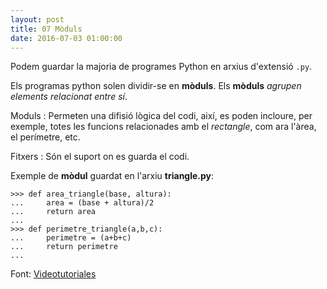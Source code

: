 ```yaml
---
layout: post
title: 07 Mòduls
date: 2016-07-03 01:00:00
---
```



Podem guardar la majoria de programes Python en arxius d'extensió `.py`.

Els programas python solen dividir-se en **mòduls**. Els **mòduls** *agrupen elements relacionat entre sí*.

Moduls
:  Permeten una difisió lògica del codi, així, es poden incloure, per exemple, totes les funcions relacionades amb el *rectangle*, com ara l'àrea, el perímetre, etc.

Fitxers
: Són el suport on es guarda el codi.

Exemple de **mòdul** guardat en l'arxiu **triangle.py**:

	>>> def area_triangle(base, altura):
	...     area = (base + altura)/2
	...     return area
	... 
	>>> def perimetre_triangle(a,b,c):
	...     perimetre = (a+b+c)
	...     return perimetre
	... 
	
Font: [Videotutoriales](https://www.youtube.com/watch?v=OGu8L-GKSgE&index=9&list=PLEtcGQaT56chpYflEjBWRodHJNJN8EKpO)

